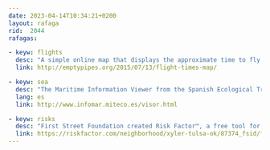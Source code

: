 ```yaml
---
date: 2023-04-14T10:34:21+0200
layout: rafaga
rid:  2044
rafagas:

- keyw: flights
  desc: "A simple online map that displays the approximate time to fly to a given point (isodistances) from anywhere in the world"
  link: http://emptypipes.org/2015/07/13/flight-times-map/

- keyw: sea
  desc: "The Maritime Information Viewer from the Spanish Ecological Transition Ministry (MITECO) shows layers for future maritime areas usage and other relevant datasets"
  lang: es
  link: http://www.infomar.miteco.es/visor.html

- keyw: risks
  desc: "First Street Foundation created Risk Factor™, a free tool for USA citizens to visualize the associated environmental risks on their properties"
  link: https://riskfactor.com/neighborhood/xyler-tulsa-ok/87374_fsid/flood
---
```


